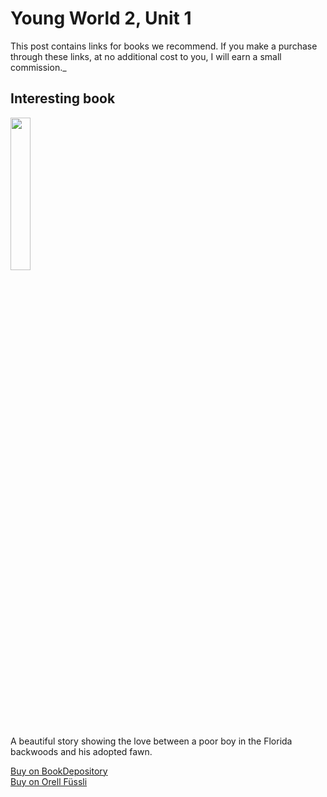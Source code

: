 # Young World 2, Unit 1

This post contains links for books we recommend. If you make a purchase through these links, at no additional cost to you, I will earn a small commission._

## Interesting book

<img src="https://i.imgur.com/9byDLFn.png" width="25%" />

A beautiful story showing the love between a poor boy in the Florida backwoods and his adopted fawn.

<a href="https://www.bookdepository.com/Yearling-Marjorie-Kinnan-Rawlings/9780689846236?ref=grid-view&qid=1654272403026&sr=1-2" rel=”nofollow”> Buy on BookDepository</a>  
<a href="https://www.orellfuessli.ch/shop/home/artikeldetails/A1001523331" rel=”nofollow”>Buy on Orell Füssli</a>


<!--stackedit_data:
eyJoaXN0b3J5IjpbMTcwMTkzODA3OV19
-->